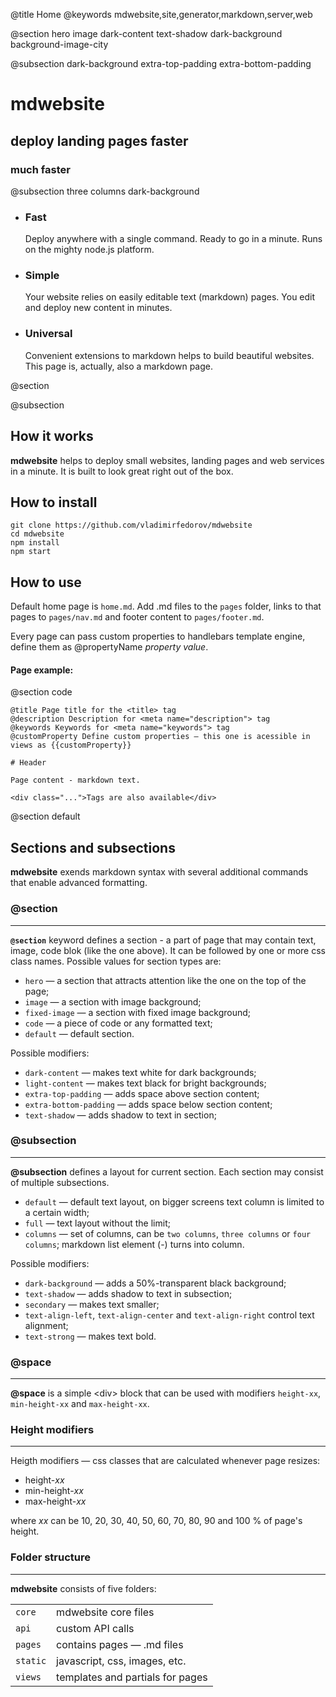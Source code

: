 @title Home
@keywords mdwebsite,site,generator,markdown,server,web

@section hero image dark-content text-shadow dark-background background-image-city

@subsection dark-background extra-top-padding extra-bottom-padding

# mdwebsite

## deploy landing pages faster

### much faster

@subsection three columns dark-background

- ### Fast

  Deploy anywhere with a single command.
  Ready to go in a minute.
  Runs on the mighty node.js platform.

- ### Simple
  
  Your website relies on easily editable text (markdown) pages.
  You edit and deploy new content in minutes. 

- ### Universal

  Convenient extensions to markdown helps to build beautiful websites.
  This page is, actually, also a markdown page.

@section 

@subsection 

## How it works

**mdwebsite** helps to deploy small websites, landing pages and web services in a minute. 
It is built to look great right out of the box.

## How to install

    git clone https://github.com/vladimirfedorov/mdwebsite
    cd mdwebsite
    npm install
    npm start
    
## How to use

Default home page is `home.md`.
Add .md files to the `pages` folder, links to that pages to `pages/nav.md` and footer content to `pages/footer.md`.

Every page can pass custom properties to handlebars template engine, define them as @propertyName *property value*.

#### Page example:

@section code

    @title Page title for the <title> tag
    @description Description for <meta name="description"> tag
    @keywords Keywords for <meta name="keywords"> tag
    @customProperty Define custom properties — this one is acessible in views as {{customProperty}}

    # Header
    
    Page content - markdown text.
    
    <div class="...">Tags are also available</div>
    
@section default

## Sections and subsections

**mdwebsite** exends markdown syntax with several additional commands that enable advanced formatting.

### @section
----
**`@section`** keyword defines a section - a part of page that may contain text, image, code blok (like the one above).
It can be followed by one or more css class names. Possible values for section types are:

- `hero` — a section that attracts attention like the one on the top of the page;
- `image` — a section with image background;
- `fixed-image` — a section with fixed image background;
- `code` — a piece of code or any formatted text;
- `default` — default section.

Possible modifiers:

- `dark-content` — makes text white for dark backgrounds;
- `light-content` — makes text black for bright backgrounds;
- `extra-top-padding` — adds space above section content;
- `extra-bottom-padding` — adds space below section content;
- `text-shadow` — adds shadow to text in section;


### @subsection
----
**@subsection** defines a layout for current section. Each section may consist of multiple subsections.

- `default` — default text layout, on bigger screens text column is limited to a certain width;
- `full` — text layout without the limit;
- `columns` — set of columns, can be `two columns`, `three columns` or `four columns`;
  markdown list element (-) turns into column.

Possible modifiers:

- `dark-background` — adds a 50%-transparent black background;
- `text-shadow` — adds shadow to text in subsection;
- `secondary` — makes text smaller;
- `text-align-left`, `text-align-center` and `text-align-right` control text alignment;
- `text-strong` — makes text bold.

### @space
----
**@space** is a simple &lt;div> block that can be used with modifiers `height-xx`, `min-height-xx` and `max-height-xx`.

### Height modifiers
----
Heigth modifiers — css classes that are calculated whenever page resizes:

- height-*xx*
- min-height-*xx*
- max-height-*xx*

where *xx* can be 10, 20, 30, 40, 50, 60, 70, 80, 90 and 100 % of page's height.

### Folder structure
----
**mdwebsite** consists of five folders:

| | |
| --- | --- |
|`core` | mdwebsite core files|
|`api` | custom API calls|
|`pages` | contains pages — .md files|
|`static` | javascript, css, images, etc.|
|`views` | templates and partials for pages|


